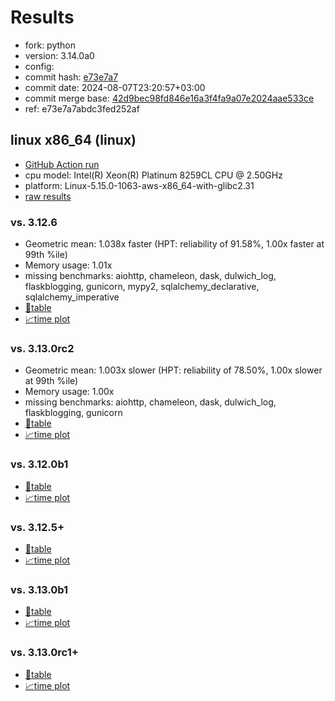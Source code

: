 # Results

- fork: python
- version: 3.14.0a0
- config: 
- commit hash: [e73e7a7](https://github.com/python/cpython/commit/e73e7a7)
- commit date: 2024-08-07T23:20:57+03:00
- commit merge base: [42d9bec98fd846e16a3f4fa9a07e2024aae533ce](https://github.com/python/cpython/commit/42d9bec98fd846e16a3f4fa9a07e2024aae533ce)
- ref: e73e7a7abdc3fed252af

## linux x86_64 (linux)

- [GitHub Action run](https://github.com/facebookexperimental/free-threading-benchmarking/actions/runs/10324598864)
- cpu model: Intel(R) Xeon(R) Platinum 8259CL CPU @ 2.50GHz
- platform: Linux-5.15.0-1063-aws-x86_64-with-glibc2.31
- [raw results](bm-20240807-linux-x86_64-python-e73e7a7abdc3fed252af-3.14.0a0-e73e7a7.json)

### vs. 3.12.6

- Geometric mean: 1.038x faster (HPT: reliability of 91.58%, 1.00x faster at 99th %ile)
- Memory usage: 1.01x
- missing benchmarks: aiohttp, chameleon, dask, dulwich_log, flaskblogging, gunicorn, mypy2, sqlalchemy_declarative, sqlalchemy_imperative
- [📄table](bm-20240807-linux-x86_64-python-e73e7a7abdc3fed252af-3.14.0a0-e73e7a7-vs-3.12.6.md)
- [📈time plot](bm-20240807-linux-x86_64-python-e73e7a7abdc3fed252af-3.14.0a0-e73e7a7-vs-3.12.6.svg)

### vs. 3.13.0rc2

- Geometric mean: 1.003x slower (HPT: reliability of 78.50%, 1.00x slower at 99th %ile)
- Memory usage: 1.00x
- missing benchmarks: aiohttp, chameleon, dask, dulwich_log, flaskblogging, gunicorn
- [📄table](bm-20240807-linux-x86_64-python-e73e7a7abdc3fed252af-3.14.0a0-e73e7a7-vs-3.13.0rc2.md)
- [📈time plot](bm-20240807-linux-x86_64-python-e73e7a7abdc3fed252af-3.14.0a0-e73e7a7-vs-3.13.0rc2.svg)

### vs. 3.12.0b1

- [📄table](bm-20240807-linux-x86_64-python-e73e7a7abdc3fed252af-3.14.0a0-e73e7a7-vs-3.12.0b1.md)
- [📈time plot](bm-20240807-linux-x86_64-python-e73e7a7abdc3fed252af-3.14.0a0-e73e7a7-vs-3.12.0b1.svg)

### vs. 3.12.5+

- [📄table](bm-20240807-linux-x86_64-python-e73e7a7abdc3fed252af-3.14.0a0-e73e7a7-vs-3.12.5%2B.md)
- [📈time plot](bm-20240807-linux-x86_64-python-e73e7a7abdc3fed252af-3.14.0a0-e73e7a7-vs-3.12.5%2B.svg)

### vs. 3.13.0b1

- [📄table](bm-20240807-linux-x86_64-python-e73e7a7abdc3fed252af-3.14.0a0-e73e7a7-vs-3.13.0b1.md)
- [📈time plot](bm-20240807-linux-x86_64-python-e73e7a7abdc3fed252af-3.14.0a0-e73e7a7-vs-3.13.0b1.svg)

### vs. 3.13.0rc1+

- [📄table](bm-20240807-linux-x86_64-python-e73e7a7abdc3fed252af-3.14.0a0-e73e7a7-vs-3.13.0rc1%2B.md)
- [📈time plot](bm-20240807-linux-x86_64-python-e73e7a7abdc3fed252af-3.14.0a0-e73e7a7-vs-3.13.0rc1%2B.svg)

